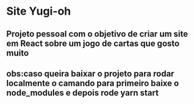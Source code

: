 # Site Yugi-oh
## Projeto pessoal com o objetivo de criar um site em React sobre um jogo de cartas que gosto muito
## obs:caso queira baixar o projeto para rodar localmente  o camando para primeiro baixe o node_modules e depois rode yarn start

